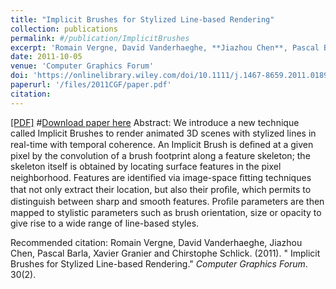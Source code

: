 ```yaml
---
title: "Implicit Brushes for Stylized Line-based Rendering"
collection: publications
permalink: #/publication/ImplicitBrushes
excerpt: 'Romain Vergne, David Vanderhaeghe, **Jiazhou Chen**, Pascal Barla, Xavier Granier and Chirstophe Schlick'
date: 2011-10-05
venue: 'Computer Graphics Forum'
doi: 'https://onlinelibrary.wiley.com/doi/10.1111/j.1467-8659.2011.01892.x'
paperurl: '/files/2011CGF/paper.pdf'
citation: 
---
```

[[PDF]](http://califoriachen.github.io/files/2013CGF.pdf)
#[Download paper here](http://califoriachen.github.io/files/2013CGF.pdf)
Abstract: We introduce a new technique called Implicit Brushes to render animated 3D scenes with stylized lines in real-time with temporal coherence. An Implicit Brush is deﬁned at a given pixel by the convolution of a brush footprint along a feature skeleton; the skeleton itself is obtained by locating surface features in the pixel neighborhood. Features are identiﬁed via image-space ﬁtting techniques that not only extract their location, but also their proﬁle, which permits to distinguish between sharp and smooth features. Proﬁle parameters are then mapped to stylistic parameters such as brush orientation, size or opacity to give rise to a wide range of line-based styles.

Recommended citation: Romain Vergne, David Vanderhaeghe, Jiazhou Chen, Pascal Barla, Xavier Granier and Chirstophe Schlick. (2011). &quot; Implicit Brushes for Stylized Line-based Rendering.&quot; <i>Computer Graphics Forum</i>. 30(2).
